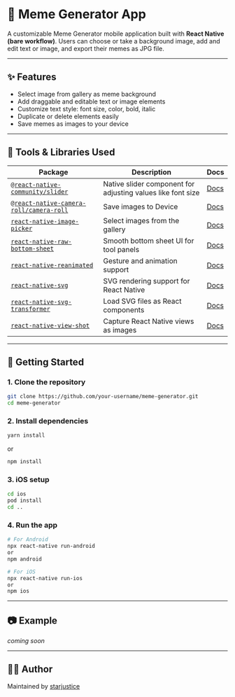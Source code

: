# 📸 Meme Generator App

A customizable Meme Generator mobile application built with **React Native (bare workflow)**. Users can choose or take a background image, add and edit text or image, and export their memes as JPG file.

---

## ✨ Features

- Select image from gallery as meme background
- Add draggable and editable text or image elements
- Customize text style: font size, color, bold, italic
- Duplicate or delete elements easily
- Save memes as images to your device

---

## 💠 Tools & Libraries Used

| Package                                                                                                       | Description                                                 | Docs                                                                           |
| ------------------------------------------------------------------------------------------------------------- | ----------------------------------------------------------- | ------------------------------------------------------------------------------ |
| [`@react-native-community/slider`](https://github.com/callstack/react-native-slider)                          | Native slider component for adjusting values like font size | [Docs](https://github.com/callstack/react-native-slider)                       |
| [`@react-native-camera-roll/camera-roll`](https://github.com/react-native-cameraroll/react-native-cameraroll) | Save images to Device                                       | [Docs](https://react-native-cameraroll.github.io/react-native-cameraroll/)     |
| [`react-native-image-picker`](https://github.com/react-native-image-picker/react-native-image-picker)         | Select images from the gallery                              | [Docs](https://github.com/react-native-image-picker/react-native-image-picker) |
| [`react-native-raw-bottom-sheet`](https://github.com/nysamnang/react-native-raw-bottom-sheet)                 | Smooth bottom sheet UI for tool panels                      | [Docs](https://github.com/nysamnang/react-native-raw-bottom-sheet)             |
| [`react-native-reanimated`](https://docs.swmansion.com/react-native-reanimated/)                              | Gesture and animation support                               | [Docs](https://docs.swmansion.com/react-native-reanimated/)                    |
| [`react-native-svg`](https://github.com/software-mansion/react-native-svg)                                    | SVG rendering support for React Native                      | [Docs](https://github.com/software-mansion/react-native-svg)                   |
| [`react-native-svg-transformer`](https://github.com/kristerkari/react-native-svg-transformer)                 | Load SVG files as React components                          | [Docs](https://github.com/kristerkari/react-native-svg-transformer)            |
| [`react-native-view-shot`](https://github.com/gre/react-native-view-shot)                                     | Capture React Native views as images                        | [Docs](https://github.com/gre/react-native-view-shot)                          |

---

## 🚀 Getting Started

### 1. Clone the repository

```bash
git clone https://github.com/your-username/meme-generator.git
cd meme-generator
```

### 2. Install dependencies

```bash
yarn install
```

or

```bash
npm install
```

### 3. iOS setup

```bash
cd ios
pod install
cd ..
```

### 4. Run the app

```bash
# For Android
npx react-native run-android
or
npm android

# For iOS
npx react-native run-ios
or
npm ios
```

---

## 📷 Example

_coming soon_

---

## 🧑‍💻 Author

Maintained by [starjustice](https://github.com/starjustice)
